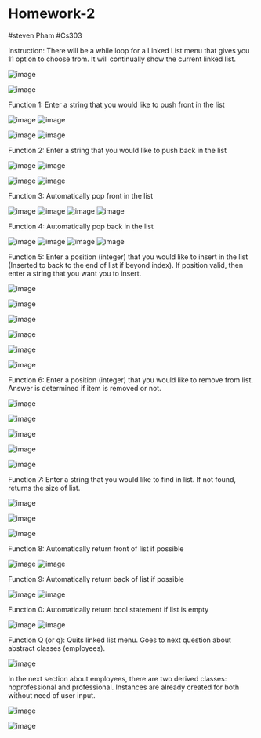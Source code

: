 # Homework-2
#steven Pham
#Cs303

Instruction: There will be a while loop for a Linked List menu that gives you 11 option to choose from. It will continually show the current linked list.

![image](https://github.com/Cs-303/Homework-2/assets/113368129/c66cdf97-8035-4c1e-bd72-53041e801820)

![image](https://github.com/Cs-303/Homework-2/assets/113368129/da2243d5-84e7-4a75-90e7-55b6a53c9fa3)



Function 1: Enter a string that you would like to push front in the list

![image](https://github.com/Cs-303/Homework-2/assets/113368129/01fa8d4f-ee48-4fad-9fdb-f7dc22b8d051)
![image](https://github.com/Cs-303/Homework-2/assets/113368129/b275b9cc-8b04-4e70-bf1b-dcae28653259)

![image](https://github.com/Cs-303/Homework-2/assets/113368129/8c05906c-767f-464d-b905-910a3cbc9728)
![image](https://github.com/Cs-303/Homework-2/assets/113368129/7be16d8b-5d34-4154-bba4-23c6eea941e9)



Function 2: Enter a string that you would like to push back in the list

![image](https://github.com/Cs-303/Homework-2/assets/113368129/7cdffaa4-a65c-48b0-8c6d-588071435a89)
![image](https://github.com/Cs-303/Homework-2/assets/113368129/643fab18-a2ac-4002-9a45-5908807635dd)

![image](https://github.com/Cs-303/Homework-2/assets/113368129/f7e2860c-fea3-4148-b8b3-12c42d416776)
![image](https://github.com/Cs-303/Homework-2/assets/113368129/a08f74c1-f7e6-4cf5-8838-0f52f32f9c79)



Function 3: Automatically pop front in the list

![image](https://github.com/Cs-303/Homework-2/assets/113368129/39caa16d-969b-4b28-a73c-9611156e3486)
![image](https://github.com/Cs-303/Homework-2/assets/113368129/b33c64a6-fed9-42db-8448-8d03928342f0)
![image](https://github.com/Cs-303/Homework-2/assets/113368129/a4011de9-6e60-4ae3-85b9-8772e665e1dc)
![image](https://github.com/Cs-303/Homework-2/assets/113368129/45804607-449b-4ae5-a411-a7f6de2e04e1)



Function 4: Automatically pop back in the list

![image](https://github.com/Cs-303/Homework-2/assets/113368129/39caa16d-969b-4b28-a73c-9611156e3486)
![image](https://github.com/Cs-303/Homework-2/assets/113368129/9233f99c-98b8-4b47-bb88-bc74cd3239d3)
![image](https://github.com/Cs-303/Homework-2/assets/113368129/4f17b77e-c761-4d53-9ce1-d091b4607343)
![image](https://github.com/Cs-303/Homework-2/assets/113368129/58015f89-76f2-47f2-a499-84934169f4a8)



Function 5: Enter a position (integer) that you would like to insert in the list (Inserted to back to the end of list if beyond index). If position valid, then enter a string that you want you to insert. 

![image](https://github.com/Cs-303/Homework-2/assets/113368129/da2243d5-84e7-4a75-90e7-55b6a53c9fa3)

![image](https://github.com/Cs-303/Homework-2/assets/113368129/d4816b15-242d-4321-a7dc-56614987e030)

![image](https://github.com/Cs-303/Homework-2/assets/113368129/084b7f80-808d-428a-8860-c636e0ba2e66)

![image](https://github.com/Cs-303/Homework-2/assets/113368129/f20540f6-2244-49db-b90e-1a099da5a237)

![image](https://github.com/Cs-303/Homework-2/assets/113368129/458cd2be-97d6-4167-86b0-e0f6798a2ceb)

![image](https://github.com/Cs-303/Homework-2/assets/113368129/f42a2b47-4ac9-4a9f-bfde-5c915dc1c6df)



Function 6: Enter a position (integer) that you would like to remove from list. Answer is determined if item is removed or not.

![image](https://github.com/Cs-303/Homework-2/assets/113368129/e3864643-e50d-4637-9d4e-9f2d4faf153e)

![image](https://github.com/Cs-303/Homework-2/assets/113368129/3845ccef-7138-4678-8786-a3c0a42d8db9)

![image](https://github.com/Cs-303/Homework-2/assets/113368129/9aefe3be-f253-4ad3-b5e4-381b03d1ff0e)

![image](https://github.com/Cs-303/Homework-2/assets/113368129/c0030833-999a-4b17-9522-08efdb9b1529)

![image](https://github.com/Cs-303/Homework-2/assets/113368129/4502b47e-8e18-4cd5-8a15-84c0dcb1d491)



Function 7: Enter a string that you would like to find in list. If not found, returns the size of list.

![image](https://github.com/Cs-303/Homework-2/assets/113368129/986bf33a-8b5d-4b6a-967a-7b0b4909e583)

![image](https://github.com/Cs-303/Homework-2/assets/113368129/42f83115-f2e8-4685-b138-a5242bd19c8d)

![image](https://github.com/Cs-303/Homework-2/assets/113368129/2f1d69c7-6e71-4089-a073-b549b0a99219)




Function 8: Automatically return front of list if possible

![image](https://github.com/Cs-303/Homework-2/assets/113368129/d2d93875-1cc4-426f-b2f1-e784344588e0)
![image](https://github.com/Cs-303/Homework-2/assets/113368129/cabf07d9-574c-4f5b-b4f5-ede6574741fe)



Function 9: Automatically return back of list if possible

![image](https://github.com/Cs-303/Homework-2/assets/113368129/ecb4c9f6-71ef-4055-b374-f9798e048a61)
![image](https://github.com/Cs-303/Homework-2/assets/113368129/ec8b853c-ef2f-48e2-8468-957487306528)



Function 0: Automatically return bool statement if list is empty

![image](https://github.com/Cs-303/Homework-2/assets/113368129/f1719827-8d42-48e2-9400-80fea6acf1b3)
![image](https://github.com/Cs-303/Homework-2/assets/113368129/80510a32-94ec-4194-862a-6bded459da73)



Function Q (or q): Quits linked list menu. Goes to next question about abstract classes (employees).

![image](https://github.com/Cs-303/Homework-2/assets/113368129/aa569b50-64b5-4de4-b816-9e6f5235d74d)



In the next section about employees, there are two derived classes: noprofessional and professional. Instances are already created for both without need of user input.

![image](https://github.com/Cs-303/Homework-2/assets/113368129/fd089d5c-20ca-495d-a6ff-2fbb02539259)

![image](https://github.com/Cs-303/Homework-2/assets/113368129/761bcbca-750f-4f4b-bd29-69aef892bf70)




